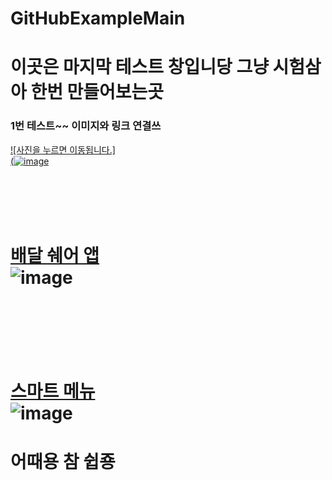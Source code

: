 # GitHubExampleMain
# 이곳은 마지막 테스트 창입니당 그냥 시험삼아 한번 만들어보는곳

### 1번 테스트~~ 이미지와 링크 연결쓰
[![사진을 누르면 이동됩니다.]<br/>(![image](https://user-images.githubusercontent.com/83949732/118624650-4e6bce00-b804-11eb-9fb5-d0e497cd5200.png)
](https://github.com/Najungmin510/GitHubExampleOne/blob/main/README.md)

<br/><br/><br/><br/>

# [배달 쉐어 앱](https://github.com/Najungmin510/GitHubExampleTwo/blob/main/README.md)<br/> ![image](https://user-images.githubusercontent.com/83949732/118625595-1e70fa80-b805-11eb-9779-aceecfac3746.png) &nbsp;&nbsp;&nbsp;&nbsp;&nbsp;&nbsp;&nbsp;&nbsp;&nbsp;&nbsp;&nbsp;&nbsp;&nbsp;&nbsp;&nbsp;

<br/><br/><br/><br/><br/>

# [스마트 메뉴](https://github.com/Najungmin510/GitHubExampleThree/blob/main/README.md)<br/>![image](https://user-images.githubusercontent.com/83949732/118626157-96d7bb80-b805-11eb-938e-bf7ea8248338.png)

# 어때용 참 쉽죵 
